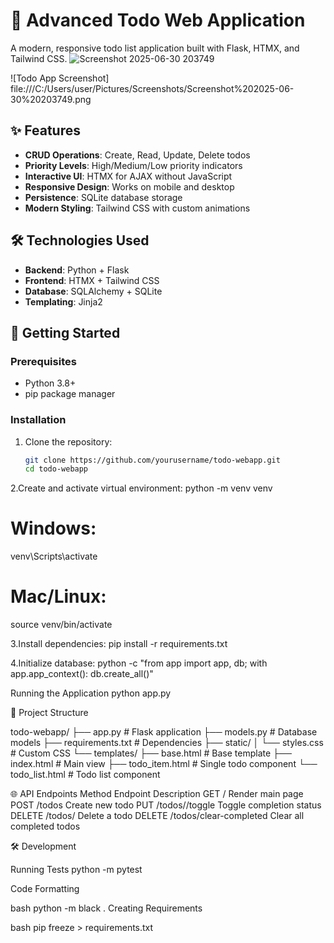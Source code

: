 # 🚀 Advanced Todo Web Application

A modern, responsive todo list application built with Flask, HTMX, and Tailwind CSS.
![Screenshot 2025-06-30 203749](https://github.com/user-attachments/assets/2372b9a2-edce-4008-b28f-4749a6daac82)

![Todo App Screenshot]
file:///C:/Users/user/Pictures/Screenshots/Screenshot%202025-06-30%20203749.png

## ✨ Features

- **CRUD Operations**: Create, Read, Update, Delete todos
- **Priority Levels**: High/Medium/Low priority indicators
- **Interactive UI**: HTMX for AJAX without JavaScript
- **Responsive Design**: Works on mobile and desktop
- **Persistence**: SQLite database storage
- **Modern Styling**: Tailwind CSS with custom animations

## 🛠️ Technologies Used

- **Backend**: Python + Flask
- **Frontend**: HTMX + Tailwind CSS
- **Database**: SQLAlchemy + SQLite
- **Templating**: Jinja2

## 🚀 Getting Started

### Prerequisites
- Python 3.8+
- pip package manager

### Installation

1. Clone the repository:
   ```bash
   git clone https://github.com/yourusername/todo-webapp.git
   cd todo-webapp

2.Create and activate virtual environment:
   python -m venv venv
# Windows:
venv\Scripts\activate
# Mac/Linux:
source venv/bin/activate


3.Install dependencies:
pip install -r requirements.txt


4.Initialize database:
python -c "from app import app, db; with app.app_context(): db.create_all()"


Running the Application
python app.py


📂 Project Structure

todo-webapp/
├── app.py              # Flask application
├── models.py           # Database models
├── requirements.txt    # Dependencies
├── static/
│   └── styles.css      # Custom CSS
└── templates/
    ├── base.html       # Base template
    ├── index.html      # Main view
    ├── todo_item.html  # Single todo component
    └── todo_list.html  # Todo list component


    
🌐 API Endpoints
Method	Endpoint	Description
GET	/	Render main page
POST	/todos	Create new todo
PUT	/todos/<id>/toggle	Toggle completion status
DELETE	/todos/<id>	Delete a todo
DELETE	/todos/clear-completed	Clear all completed todos

🛠️ Development

Running Tests
python -m pytest

Code Formatting

bash
python -m black .
Creating Requirements

bash
pip freeze > requirements.txt

